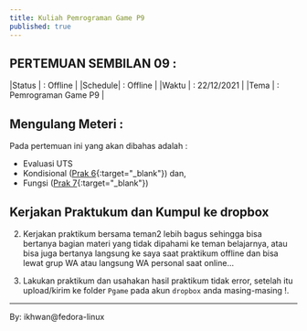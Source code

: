 ```yaml
---
title: Kuliah Pemrograman Game P9
published: true
---
```


## PERTEMUAN SEMBILAN 09 :

|Status  | : Offline                |
|Schedule| : Offline                |
|Waktu   | : 22/12/2021             |
|Tema    | : Pemrograman Game P9    |

## Mengulang Meteri :
Pada pertemuan ini yang akan dibahas adalah :  
* Evaluasi UTS
* Kondisional ([Prak 6](KuliahPGame-P6.html){:target="_blank"}) dan,
* Fungsi ([Prak 7](KuliahPGame-P7.html){:target="_blank"})


## Kerjakan Praktukum dan Kumpul ke dropbox

2. Kerjakan praktikum bersama teman2 lebih bagus sehingga bisa bertanya bagian materi yang tidak dipahami ke teman belajarnya, atau bisa juga bertanya langsung ke saya saat praktikum offline dan bisa lewat grup WA atau langsung WA personal saat online...

3. Lakukan praktikum dan usahakan hasil praktikum tidak error, setelah itu upload/kirim ke folder `Pgame` pada akun `dropbox` anda masing-masing !.


---
By: ikhwan@fedora-linux
